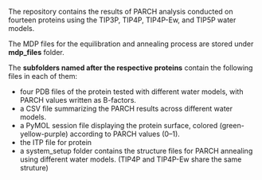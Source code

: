 The repository contains the results of PARCH analysis conducted on fourteen proteins using the TIP3P, TIP4P, TIP4P-Ew, and TIP5P water models.

The MDP files for the equilibration and annealing process are stored under **mdp_files** folder.

The **subfolders named after the respective proteins** contain the following files in each of them:
- four PDB files of the protein tested with different water models, with PARCH values written as B-factors. 
- a CSV file summarizing the PARCH results across different water models.
- a PyMOL session file displaying the protein surface, colored (green-yellow-purple) according to PARCH values (0–1).
- the ITP file for protein
- a system_setup folder contains the structure files for PARCH annealing using different water models. (TIP4P and TIP4P-Ew share the same struture)
